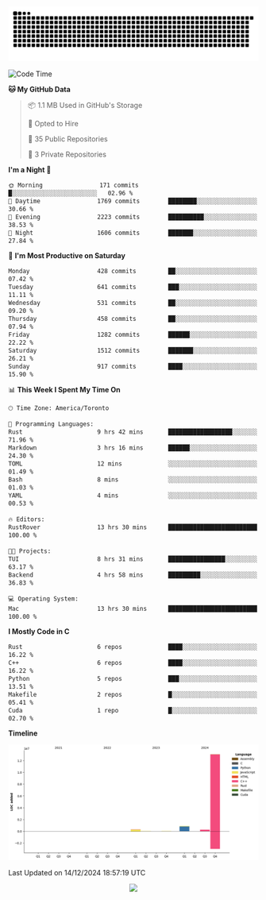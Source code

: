<picture>
  <source media="(prefers-color-scheme: dark)" srcset="https://raw.githubusercontent.com/kkli08/kkli08/output/github-contribution-grid-snake-dark.svg">
  <source media="(prefers-color-scheme: light)" srcset="https://raw.githubusercontent.com/kkli08/kkli08/output/github-contribution-grid-snake.svg">
  <img alt="github contribution grid snake animation" src="https://raw.githubusercontent.com/kkli08/kkli08/output/github-contribution-grid-snake.svg">
</picture>


<!--START_SECTION:waka-->
![Code Time](http://img.shields.io/badge/Code%20Time-122%20hrs%2048%20mins-blue)

**🐱 My GitHub Data** 

> 📦 1.1 MB Used in GitHub's Storage 
 > 
> 💼 Opted to Hire
 > 
> 📜 35 Public Repositories 
 > 
> 🔑 3 Private Repositories 
 > 
**I'm a Night 🦉** 

```text
🌞 Morning                171 commits         █░░░░░░░░░░░░░░░░░░░░░░░░   02.96 % 
🌆 Daytime                1769 commits        ████████░░░░░░░░░░░░░░░░░   30.66 % 
🌃 Evening                2223 commits        ██████████░░░░░░░░░░░░░░░   38.53 % 
🌙 Night                  1606 commits        ███████░░░░░░░░░░░░░░░░░░   27.84 % 
```
📅 **I'm Most Productive on Saturday** 

```text
Monday                   428 commits         ██░░░░░░░░░░░░░░░░░░░░░░░   07.42 % 
Tuesday                  641 commits         ███░░░░░░░░░░░░░░░░░░░░░░   11.11 % 
Wednesday                531 commits         ██░░░░░░░░░░░░░░░░░░░░░░░   09.20 % 
Thursday                 458 commits         ██░░░░░░░░░░░░░░░░░░░░░░░   07.94 % 
Friday                   1282 commits        ██████░░░░░░░░░░░░░░░░░░░   22.22 % 
Saturday                 1512 commits        ███████░░░░░░░░░░░░░░░░░░   26.21 % 
Sunday                   917 commits         ████░░░░░░░░░░░░░░░░░░░░░   15.90 % 
```


📊 **This Week I Spent My Time On** 

```text
🕑︎ Time Zone: America/Toronto

💬 Programming Languages: 
Rust                     9 hrs 42 mins       ██████████████████░░░░░░░   71.96 % 
Markdown                 3 hrs 16 mins       ██████░░░░░░░░░░░░░░░░░░░   24.30 % 
TOML                     12 mins             ░░░░░░░░░░░░░░░░░░░░░░░░░   01.49 % 
Bash                     8 mins              ░░░░░░░░░░░░░░░░░░░░░░░░░   01.03 % 
YAML                     4 mins              ░░░░░░░░░░░░░░░░░░░░░░░░░   00.53 % 

🔥 Editors: 
RustRover                13 hrs 30 mins      █████████████████████████   100.00 % 

🐱‍💻 Projects: 
TUI                      8 hrs 31 mins       ████████████████░░░░░░░░░   63.17 % 
Backend                  4 hrs 58 mins       █████████░░░░░░░░░░░░░░░░   36.83 % 

💻 Operating System: 
Mac                      13 hrs 30 mins      █████████████████████████   100.00 % 
```

**I Mostly Code in C** 

```text
Rust                     6 repos             ████░░░░░░░░░░░░░░░░░░░░░   16.22 % 
C++                      6 repos             ████░░░░░░░░░░░░░░░░░░░░░   16.22 % 
Python                   5 repos             ███░░░░░░░░░░░░░░░░░░░░░░   13.51 % 
Makefile                 2 repos             █░░░░░░░░░░░░░░░░░░░░░░░░   05.41 % 
Cuda                     1 repo              █░░░░░░░░░░░░░░░░░░░░░░░░   02.70 % 
```



**Timeline**

![Lines of Code chart](https://raw.githubusercontent.com/kkli08/kkli08/main/assets/bar_graph.png)


 Last Updated on 14/12/2024 18:57:19 UTC
<!--END_SECTION:waka-->


<div align="center">
    <img  src="https://github-readme-streak-stats.herokuapp.com/?user=kkli08&theme=cobalt" />
</div>

<br/>
<br/>
<br/>
